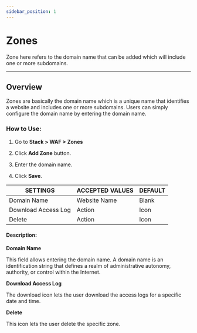 ```yaml
---
sidebar_position: 1
---
```

# Zones

Zone here refers to the domain name that can be added which will include one or more subdomains.


---

## Overview

Zones are basically the domain name which is a unique name that identifies a website and includes one or more subdomains. Users can simply configure the domain name by entering the domain name.

### How to Use:

1. Go to **Stack  > WAF > Zones**

2. Click **Add Zone** button.

3. Enter the domain name.

4. Click **Save**.

| SETTINGS            | ACCEPTED VALUES | DEFAULT |
|---------------------|-----------------|---------|
| Domain Name         | Website Name    | Blank   |
| Download Access Log | Action          | Icon    |
| Delete              | Action          | Icon    |

#### Description:

**Domain Name**

This field allows entering the domain name. A domain name is an identification string that defines a realm of administrative autonomy, authority, or control within the Internet.

**Download Access Log**

The download icon lets the user download the access logs for a specific date and time. 

**Delete**

This icon lets the user delete the specific zone.


